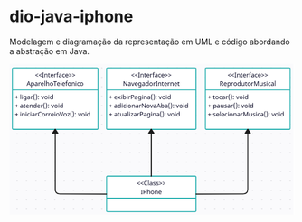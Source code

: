 # dio-java-iphone
Modelagem e diagramação da representação em UML e código abordando a abstração em Java.

![uml](/IPhone/assets/imgs/uml.png)